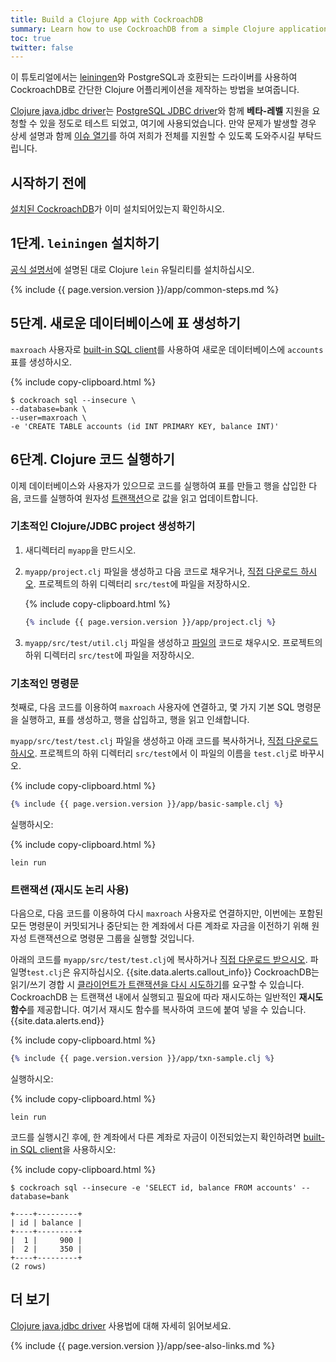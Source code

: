```yaml
---
title: Build a Clojure App with CockroachDB
summary: Learn how to use CockroachDB from a simple Clojure application with a low-level client driver.
toc: true
twitter: false
---
```


이 튜토리얼에서는 [leiningen](https://leiningen.org/)와 PostgreSQL과 호환되는 드라이버를 사용하여 CockroachDB로 간단한 Clojure 어플리케이션을 제작하는 방법을 보여줍니다.

[Clojure java.jdbc driver](http://clojure-doc.org/articles/ecosystem/java_jdbc/home.html)는 [PostgreSQL JDBC driver](https://jdbc.postgresql.org/)와 함께  **베타-레벨** 지원을 요청할 수 있을 정도로 테스트 되었고, 여기에 사용되었습니다. 만약 문제가 발생할 경우 상세 설명과 함께 [이슈 열기](https://github.com/cockroachdb/cockroach/issues/new)를 하여 저희가 전체를 지원할 수 있도록 도와주시길 부탁드립니다.


## 시작하기 전에

[설치된 CockroachDB](install-cockroachdb.html)가 이미 설치되어있는지 확인하시오.

## 1단계. `leiningen` 설치하기

[공식 설명서](https://leiningen.org/)에 설명된 대로 Clojure `lein` 유틸리티를 설치하십시오.

{% include {{ page.version.version }}/app/common-steps.md %}

## 5단계. 새로운 데이터베이스에 표 생성하기

`maxroach` 사용자로 [built-in SQL client](use-the-built-in-sql-client.html)를 사용하여 새로운 데이터베이스에 `accounts` 표를 생성하시오.

{% include copy-clipboard.html %}
~~~ shell
$ cockroach sql --insecure \
--database=bank \
--user=maxroach \
-e 'CREATE TABLE accounts (id INT PRIMARY KEY, balance INT)'
~~~

## 6단계. Clojure 코드 실행하기

이제 데이터베이스와 사용자가 있으므로 코드를 실행하여 표를 만들고 행을 삽입한 다음, 코드를 실행하여 원자성 [트랜잭션](transactions.html)으로 값을 읽고 업데이트합니다.

### 기초적인 Clojure/JDBC project 생성하기

1. 새디렉터리 `myapp`을 만드시오.
2. `myapp/project.clj` 파일을 생성하고 다음 코드로 채우거나,  <a href="https://raw.githubusercontent.com/cockroachdb/docs/master/_includes/{{ page.version.version }}/app/project.clj" download>직접 다운로드 하시오</a>. 프로젝트의 하위 디렉터리 `src/test`에 파일을 저장하시오.

    {% include copy-clipboard.html %}
    ~~~ clojure
    {% include {{ page.version.version }}/app/project.clj %}
    ~~~

3. `myapp/src/test/util.clj` 파일을 생성하고 <a href="https://raw.githubusercontent.com/cockroachdb/docs/master/_includes/{{ page.version.version }}/app/util.clj" download>파일의</a> 코드로 채우시오. 프로젝트의 하위 디렉터리 `src/test`에 파일을 저장하시오.

### 기초적인 명령문


첫째로, 다음 코드를 이용하여 `maxroach` 사용자에 연결하고, 몇 가지 기본 SQL 명령문을 실행하고, 표를 생성하고, 행을 삽입하고, 행을 읽고 인쇄합니다.

`myapp/src/test/test.clj` 파일을 생성하고 아래 코드를 복사하거나, <a href="https://raw.githubusercontent.com/cockroachdb/docs/master/_includes/{{ page.version.version }}/app/basic-sample.clj" download>직접 다운로드하시오</a>. 프로젝트의 하위 디렉터리 `src/test`에서 이 파일의 이름을 `test.clj`로 바꾸시오.

{% include copy-clipboard.html %}
~~~ clojure
{% include {{ page.version.version }}/app/basic-sample.clj %}
~~~

실행하시오:

{% include copy-clipboard.html %}
~~~ shell
lein run
~~~

### 트랜잭션 (재시도 논리 사용)

다음으로, 다음 코드를 이용하여 다시 `maxroach` 사용자로 연결하지만, 이번에는 포함된 모든 명령문이 커밋되거나 중단되는 한 계좌에서 다른 계좌로 자금을 이전하기 위해 원자성 트랜잭션으로 명령문 그룹을 실행할 것입니다.

아래의 코드를 `myapp/src/test/test.clj`에 복사하거나 
<a href="https://raw.githubusercontent.com/cockroachdb/docs/master/_includes/{{ page.version.version }}/app/txn-sample.clj" download>직접 다운로드 받으시오</a>. 파일명`test.clj`은 유지하십시오.
{{site.data.alerts.callout_info}}
CockroachDB는 읽기/쓰기 경합 시 
[클라이언트가 트랜잭션을 다시 시도하기](transactions.html#transaction-retries)를 요구할 수 있습니다. CockroachDB 는 트랜잭션 내에서 실행되고 필요에 따라 재시도하는 일반적인 **재시도 함수**를 제공합니다. 여기서 재시도 함수를 복사하여 코드에 붙여 넣을 수 있습니다.
{{site.data.alerts.end}}

{% include copy-clipboard.html %}
~~~ clojure
{% include {{ page.version.version }}/app/txn-sample.clj %}
~~~

실행하시오:

{% include copy-clipboard.html %}
~~~ shell
lein run
~~~

코드를 실행시긴 후에, 한 계좌에서 다른 계좌로 자금이 이전되었는지 확인하려면 [built-in SQL client](use-the-built-in-sql-client.html)을 사용하시오:

{% include copy-clipboard.html %}
~~~ shell
$ cockroach sql --insecure -e 'SELECT id, balance FROM accounts' --database=bank
~~~

~~~
+----+---------+
| id | balance |
+----+---------+
|  1 |     900 |
|  2 |     350 |
+----+---------+
(2 rows)
~~~

## 더 보기

[Clojure java.jdbc driver](http://clojure-doc.org/articles/ecosystem/java_jdbc/home.html) 사용법에 대해 자세히 읽어보세요.

{% include {{ page.version.version }}/app/see-also-links.md %}
